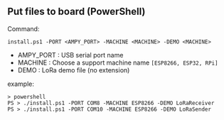 
## Put files to board (PowerShell)
Command:
```
install.ps1 -PORT <AMPY_PORT> -MACHINE <MACHINE> -DEMO <MACHINE>
```
- AMPY_PORT : USB serial port name
- MACHINE : Choose a support machine name `[ESP8266, ESP32, RPi]`
- DEMO : LoRa demo file (no extension)

example:
```
> powershell
PS > ./install.ps1 -PORT COM8 -MACHINE ESP8266 -DEMO LoRaReceiver
PS > ./install.ps1 -PORT COM10 -MACHINE ESP8266 -DEMO LoRaSender
```
